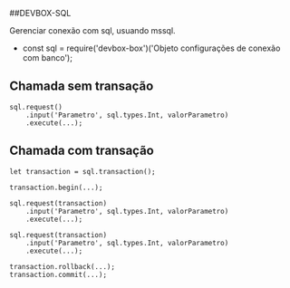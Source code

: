 ##DEVBOX-SQL

Gerenciar conexão com sql, usuando mssql.

- const sql = require('devbox-box')('Objeto configurações de conexão com banco');

## Chamada sem transação
```
sql.request()
    .input('Parametro', sql.types.Int, valorParametro)
    .execute(...);

```

## Chamada com transação
```
let transaction = sql.transaction();

transaction.begin(...);

sql.request(transaction)
    .input('Parametro', sql.types.Int, valorParametro)
    .execute(...);

sql.request(transaction)
    .input('Parametro', sql.types.Int, valorParametro)
    .execute(...);

transaction.rollback(...);
transaction.commit(...);

```
